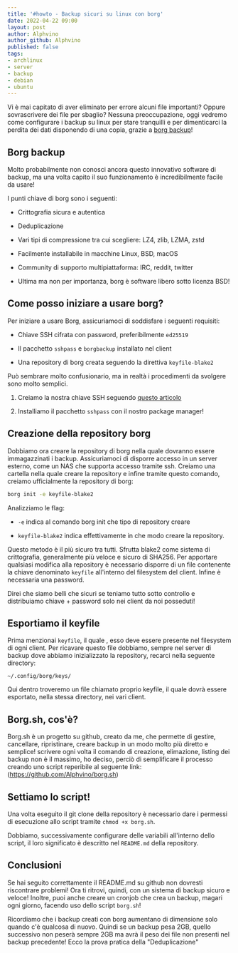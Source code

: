```yaml
---
title: '#howto - Backup sicuri su linux con borg' 
date: 2022-04-22 09:00
layout: post 
author: Alphvino
author_github: Alphvino
published: false
tags:
- archlinux
- server
- backup
- debian
- ubuntu
---
```


Vi è mai capitato di aver eliminato per errore alcuni file importanti? Oppure sovrascrivere dei file per sbaglio? 
Nessuna preoccupazione, oggi vedremo come configurare i backup su linux per stare tranquilli e per dimenticarci la perdita dei dati disponendo di una copia, grazie a [borg backup](https://borgbackup.readthedocs.io/en/stable/)!

## Borg backup

Molto probabilmente non conosci ancora questo innovativo software di backup, ma una volta capito il suo funzionamento è incredibilmente facile da usare!

I punti chiave di borg sono i seguenti:

- Crittografia sicura e autentica
  
- Deduplicazione
  
- Vari tipi di compressione tra cui scegliere: LZ4, zlib, LZMA, zstd
  
- Facilmente installabile in macchine Linux, BSD, macOS
  
- Community di supporto multipiattaforma: IRC, reddit, twitter
  
- Ultima ma non per importanza, borg è software libero sotto licenza BSD!


## Come posso iniziare a usare borg?

Per iniziare a usare Borg, assicuriamoci di soddisfare i seguenti requisiti: 

- Chiave SSH cifrata con password, preferibilmente `ed25519`
  
- Il pacchetto `sshpass` e `borgbackup` installato nel client
  
- Una repository di borg creata seguendo la direttiva `keyfile-blake2`

Può sembrare molto confusionario,  ma in realtà i procedimenti da svolgere sono molto semplici.

1. Creiamo la nostra chiave SSH seguendo [questo articolo](https://linuxhub.it/articles/howto-Chiavi-ssh/)
  
2. Installiamo il pacchetto `sshpass` con il nostro package manager!  


## Creazione della repository borg

Dobbiamo ora creare la repository di borg nella quale dovranno essere immagazzinati i backup. Assicuriamoci di disporre accesso in un server esterno, come un NAS che supporta accesso tramite ssh. Creiamo una cartella nella quale creare la repository e infine tramite questo comando, creiamo ufficialmente la repository di borg:

```bash
borg init -e keyfile-blake2
```

Analizziamo le flag:

- `-e` indica al comando borg init che tipo di repository creare
  
- `keyfile-blake2` indica effettivamente in che modo creare la repository.

Questo metodo è il più sicuro tra tutti. Sfrutta blake2 come sistema di crittografia, generalmente più veloce e sicuro di SHA256. Per apportare qualsiasi modifica alla repository è necessario disporre di  un file contenente la chiave denominato `keyfile` all'interno del filesystem del client. Infine è necessaria una password.

Direi che siamo belli che sicuri se teniamo tutto sotto controllo e distribuiamo chiave + password solo nei client da noi posseduti!
  

## Esportiamo il keyfile

Prima menzionai  `keyfile`, il quale , esso deve essere presente nel filesystem di ogni client. Per ricavare questo file dobbiamo, sempre nel server di backup dove abbiamo inizializzato la repository, recarci nella seguente directory:  

`~/.config/borg/keys/`  

Qui dentro troveremo un file chiamato proprio keyfile, il quale dovrà essere esportato, nella stessa directory, nei vari client.

## Borg.sh, cos'è?

Borg.sh è un progetto  su github, creato da me, che permette di gestire, cancellare, ripristinare, creare backup in un modo molto più diretto e semplice! 
scrivere ogni volta il comando di creazione, elimazione, listing dei backup non è il massimo, ho deciso, perciò di semplificare il processo creando uno script reperibile al seguente link: (https://github.com/Alphvino/borg.sh)

## Settiamo lo script!

Una volta eseguito il git clone della repository è necessario dare i permessi di esecuzione allo script tramite `chmod +x borg.sh`.

Dobbiamo, successivamente configurare delle variabili all'interno dello script, il loro significato è descritto nel `README.md` della repository.

## Conclusioni

Se hai seguito correttamente il README.md su github non dovresti riscontrare problemi!
Ora ti ritrovi, quindi, con un sistema di backup sicuro e veloce! 
Inoltre, puoi anche creare un cronjob che crea un backup, magari ogni giorno, facendo uso dello script `borg.sh`!

Ricordiamo che i backup creati con borg aumentano di dimensione solo quando c'è qualcosa di nuovo. Quindi se un backup pesa 2GB, quello successivo non peserà sempre 2GB ma avrà il peso dei file non presenti nel backup precedente!
Ecco la prova pratica della "Deduplicazione"
